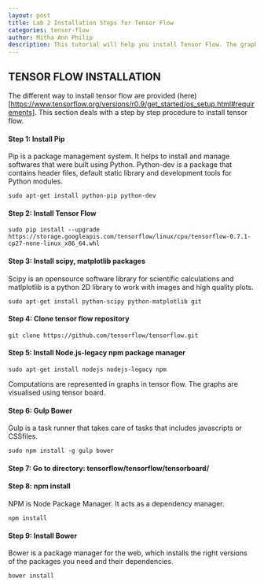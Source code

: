 ```yaml
---
layout: post
title: Lab 2 Installation Steps for Tensor Flow  
categories: tensor-flow
author: Mitha Ann Philip
description: This tutorial will help you install Tensor Flow. The graphs in Tensor flow is generated using Tensor Board. The tutorial will also contain the steps to install tensor board as well. 
---
```

## TENSOR FLOW INSTALLATION
The different way to install tensor flow are provided (here)[https://www.tensorflow.org/versions/r0.9/get_started/os_setup.html#requirements].
This section deals with a step by step procedure to install tensor flow. 

#### Step 1: Install Pip 
Pip is a package management system. It helps to install and manage softwares that were built using Python.
Python-dev is a package that contains header files, default static library and development tools for Python modules.

```ssh
sudo apt-get install python-pip python-dev
```

#### Step 2: Install Tensor Flow 

```ssh
sudo pip install --upgrade https://storage.googleapis.com/tensorflow/linux/cpu/tensorflow-0.7.1-cp27-none-linux_x86_64.whl
```

#### Step 3: Install scipy, matplotlib packages 
Scipy is an opensource software library for scientific calculations and matlplotlib is a python 2D library to work with images and high quality plots.
```ssh 
sudo apt-get install python-scipy python-matplotlib git
```

#### Step 4: Clone tensor flow repository

```ssh
git clone https://github.com/tensorflow/tensorflow.git 
```

#### Step 5: Install Node.js-legacy npm package manager

```ssh 
sudo apt-get install nodejs nodejs-legacy npm
```
Computations are represented in graphs in tensor flow. The graphs are visualised using tensor board.
#### Step 6: Gulp Bower
Gulp is a task runner that takes care of tasks that includes javascripts or CSSfiles. 
```ssh 
sudo npm install -g gulp bower
```

#### Step 7: Go to directory:  tensorflow/tensorflow/tensorboard/

#### Step 8: npm install
NPM is Node Package Manager. It acts as a dependency manager.

```ssh 
npm install
```

#### Step 9: Install Bower
Bower is a package manager for the web, which installs the right versions of the packages you need and their dependencies.

```ssh
bower install
```
